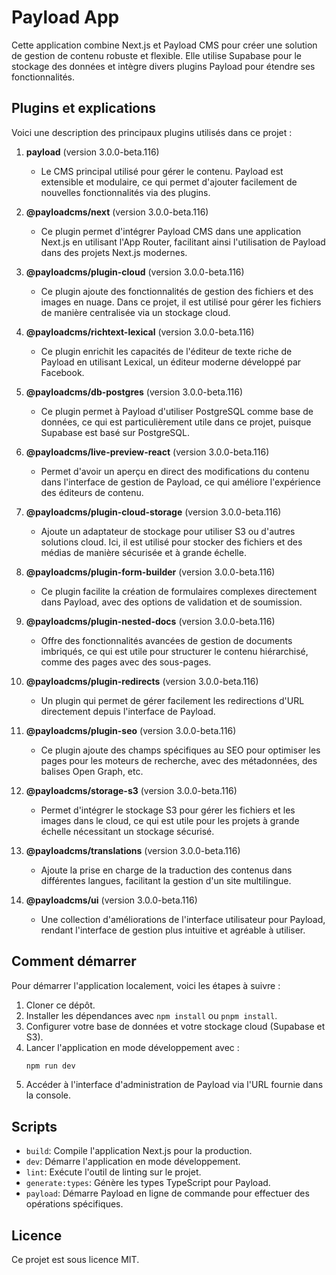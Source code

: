 # Payload App

Cette application combine Next.js et Payload CMS pour créer une solution de gestion de contenu robuste et flexible. Elle utilise Supabase pour le stockage des données et intègre divers plugins Payload pour étendre ses fonctionnalités.

## Plugins et explications

Voici une description des principaux plugins utilisés dans ce projet :

1. **payload** (version 3.0.0-beta.116)
   - Le CMS principal utilisé pour gérer le contenu. Payload est extensible et modulaire, ce qui permet d'ajouter facilement de nouvelles fonctionnalités via des plugins.

2. **@payloadcms/next** (version 3.0.0-beta.116)
   - Ce plugin permet d'intégrer Payload CMS dans une application Next.js en utilisant l'App Router, facilitant ainsi l'utilisation de Payload dans des projets Next.js modernes.

3. **@payloadcms/plugin-cloud** (version 3.0.0-beta.116)
   - Ce plugin ajoute des fonctionnalités de gestion des fichiers et des images en nuage. Dans ce projet, il est utilisé pour gérer les fichiers de manière centralisée via un stockage cloud.

4. **@payloadcms/richtext-lexical** (version 3.0.0-beta.116)
   - Ce plugin enrichit les capacités de l'éditeur de texte riche de Payload en utilisant Lexical, un éditeur moderne développé par Facebook.

5. **@payloadcms/db-postgres** (version 3.0.0-beta.116)
   - Ce plugin permet à Payload d'utiliser PostgreSQL comme base de données, ce qui est particulièrement utile dans ce projet, puisque Supabase est basé sur PostgreSQL.

6. **@payloadcms/live-preview-react** (version 3.0.0-beta.116)
   - Permet d'avoir un aperçu en direct des modifications du contenu dans l'interface de gestion de Payload, ce qui améliore l'expérience des éditeurs de contenu.

7. **@payloadcms/plugin-cloud-storage** (version 3.0.0-beta.116)
   - Ajoute un adaptateur de stockage pour utiliser S3 ou d'autres solutions cloud. Ici, il est utilisé pour stocker des fichiers et des médias de manière sécurisée et à grande échelle.

8. **@payloadcms/plugin-form-builder** (version 3.0.0-beta.116)
   - Ce plugin facilite la création de formulaires complexes directement dans Payload, avec des options de validation et de soumission.

9. **@payloadcms/plugin-nested-docs** (version 3.0.0-beta.116)
   - Offre des fonctionnalités avancées de gestion de documents imbriqués, ce qui est utile pour structurer le contenu hiérarchisé, comme des pages avec des sous-pages.

10. **@payloadcms/plugin-redirects** (version 3.0.0-beta.116)
    - Un plugin qui permet de gérer facilement les redirections d'URL directement depuis l'interface de Payload.

11. **@payloadcms/plugin-seo** (version 3.0.0-beta.116)
    - Ce plugin ajoute des champs spécifiques au SEO pour optimiser les pages pour les moteurs de recherche, avec des métadonnées, des balises Open Graph, etc.

12. **@payloadcms/storage-s3** (version 3.0.0-beta.116)
    - Permet d'intégrer le stockage S3 pour gérer les fichiers et les images dans le cloud, ce qui est utile pour les projets à grande échelle nécessitant un stockage sécurisé.

13. **@payloadcms/translations** (version 3.0.0-beta.116)
    - Ajoute la prise en charge de la traduction des contenus dans différentes langues, facilitant la gestion d'un site multilingue.

14. **@payloadcms/ui** (version 3.0.0-beta.116)
    - Une collection d'améliorations de l'interface utilisateur pour Payload, rendant l'interface de gestion plus intuitive et agréable à utiliser.

## Comment démarrer

Pour démarrer l'application localement, voici les étapes à suivre :

1. Cloner ce dépôt.
2. Installer les dépendances avec `npm install` ou `pnpm install`.
3. Configurer votre base de données et votre stockage cloud (Supabase et S3).
4. Lancer l'application en mode développement avec :
   ```bash
   npm run dev
   ```
5. Accéder à l'interface d'administration de Payload via l'URL fournie dans la console.

## Scripts

- `build`: Compile l'application Next.js pour la production.
- `dev`: Démarre l'application en mode développement.
- `lint`: Exécute l'outil de linting sur le projet.
- `generate:types`: Génère les types TypeScript pour Payload.
- `payload`: Démarre Payload en ligne de commande pour effectuer des opérations spécifiques.

## Licence

Ce projet est sous licence MIT.
